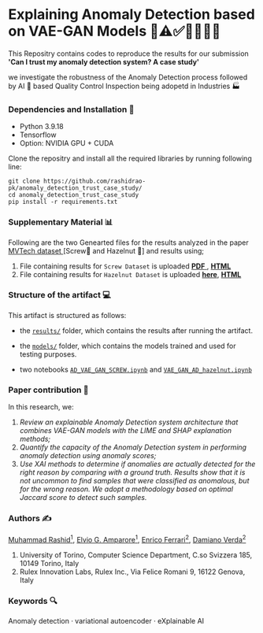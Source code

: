 # Explaining Anomaly Detection based on VAE-GAN Models 🦠⚠️✅🫱🏻‍🫲🏼

This Repositry contains codes to reproduce the results for our submission <b>'Can I trust my anomaly detection system? A case study'</b> 
<p> we investigate the robustness of the Anomaly Detection process followed by AI 🤖 based Quality Control Inspection being adopetd in Industries 🏭 </p>

### Dependencies and Installation 🔧
- Python 3.9.18
- Tensorflow
- Option: NVIDIA GPU + CUDA

Clone the repositry and install all the required libraries by running following line:

```
git clone https://github.com/rashidrao-pk/anomaly_detection_trust_case_study/
cd anomaly_detection_trust_case_study
pip install -r requirements.txt
```

### Supplementary Material 📊
Following are the two Genearted files for the results analyzed in the paper <a href='https://www.mvtec.com/company/research/datasets/mvtec-ad'>MVTech dataset </a> [Screw🔩 and Hazelnut 🌰] and results using;
1. File containing results for `Screw Dataset` is uploaded <a href='https://htmlpreview.github.io/?https://github.com/rashidrao-pk/anomaly_detection_trust_case_study/blob/main/results/screw/imgs_screw_full.pdf'>**PDF** </a> , <a href='https://htmlpreview.github.io/?https://github.com/rashidrao-pk/anomaly_detection_trust_case_study/blob/main/results/screw/imgs_screw_full.html'>**HTML** </a>
2. File containing results for `Hazelnut Dataset` is uploaded <a href='https://htmlpreview.github.io/?https://github.com/rashidrao-pk/anomaly_detection_trust_case_study/blob/main/results/hazelnut/imgs_hazelnut_full.pdf'>**here**</a>, <a href='https://htmlpreview.github.io/?https://github.com/rashidrao-pk/anomaly_detection_trust_case_study/blob/main/results/screw/imgs_screw_full.html'>**HTML** </a>


### Structure of the artifact 💻

This artifact is structured as follows:

- the [`results/`](https://github.com/rashidrao-pk/anomaly_detection_trust_case_study/blob/main/results) folder, which contains the results after running the artifact.
- the [`models/`](https://github.com/rashidrao-pk/anomaly_detection_trust_case_study/blob/main/models) folder, which contains the models trained and used for testing purposes.

- two notebooks [`AD_VAE_GAN_SCREW.ipynb`](https://github.com/rashidrao-pk/anomaly_detection_trust_case_study/blob/main/AD_VAE_GAN_SCREW.ipynb) and [`VAE_GAN_AD_hazelnut.ipynb`](https://github.com/rashidrao-pk/anomaly_detection_trust_case_study/blob/main/AD_VAE_GAN_HAZELNUT.ipynb)

### Paper contribution 📃
In this research, we:

1. *Review an explainable Anomaly Detection system architecture that combines VAE-GAN
models with the LIME and SHAP explanation methods;*
2. *Quantify the capacity of the Anomaly Detection system in performing anomaly detection
using anomaly scores;*
3. *Use XAI methods to determine if anomalies are actually detected for the
right reason by comparing with a ground truth. Results show that it is not
uncommon to find samples that were classified as anomalous, but for the
wrong reason. We adopt a methodology based on optimal Jaccard score to
detect such samples.*

### Authors ✍️
[Muhammad Rashid<sup>1</sup>](https://scholar.google.com/citations?user=F5u_Z5MAAAAJ&hl=en), [Elvio G. Amparore<sup>1</sup>](https://scholar.google.com/citations?user=Hivlp1kAAAAJ&hl=en&oi=ao), [Enrico Ferrari<sup>2</sup>](https://scholar.google.com/citations?user=QOflGNIAAAAJ&hl=en&oi=ao), [Damiano Verda<sup>2</sup>](https://scholar.google.com/citations?user=t6o9YSsAAAAJ&hl=en&oi=ao)
1. University of Torino, Computer Science Department, C.so Svizzera 185, 10149 Torino, Italy
2. Rulex Innovation Labs, Rulex Inc., Via Felice Romani 9, 16122 Genova, Italy
### Keywords 🔍
Anomaly detection · variational autoencoder · eXplainable
AI



